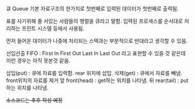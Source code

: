 큐 Queue 기본 자료구조의 한가지로 첫번째로 입력된 데이터가 첫번째로 출력됨. 

표를 사기위해 줄 서있는 사람들의 행렬을 큐라고 말함.
입력된 프로세스를 순서대로 처리하는 프린트 시스템 등에서 사용됨.

먼저 들어온 데이터가 나중에 처리되는 스택과는 부분적으로 반대라고 생각할 수 있음.

선입선출
FIFO : First In First Out
Last In Last Out 라고 표현할 수 있을 것 같은데 이런 경우는 아직 못본것 같음.


삽입(put) : 큐에 자료를 입력함. rear 위치에 삽입.
삭제(get) : 큐에서 자료를 빼냄. front위치의 자료를 제거
앞 front(head) : get하는 위치를 나타냄.
뒤 rear(tail) : put하는 위치를 나타냄.

~~소스코드는 추후 작성 예정~~
